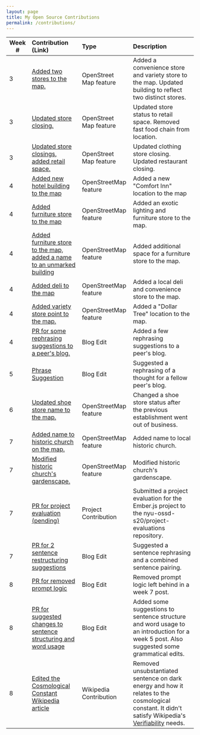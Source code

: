 ```yaml
---
layout: page
title: My Open Source Contributions
permalink: /contributions/
---
```


<!--
The first column, Contribution, must be a hyperlink to the actual contribution,
such as the Wikipedia edit or pull request, etc., with a suitable name.
Type of the contribution should be "Wikipedia edit", "OpenStreet Map feature",
"Project Documentation", "Project Code", "Blog Edit", etc.

The Description should include a brief summary of what you did.

Replace the first row below with your contribution and add new ones below it
following the same syntax.

-->





| Week #       | Contribution (Link)  | Type  | Description |
|---|:---|:---|:---|
| 3 | [Added two stores to the map.](https://www.openstreetmap.org/changeset/81029285#map=19/40.69291/-73.80902)    | OpenStreet Map feature |  Added a convenience store and variety store to the map. Updated building to reflect two distinct stores. |
| 3 | [Updated store closing.](https://www.openstreetmap.org/changeset/81029469#map=19/40.70122/-73.80756)    | OpenStreet Map feature | Updated store status to retail space. Removed fast food chain from location. |
| 3 | [Updated store closings, added retail space.](https://www.openstreetmap.org/changeset/81029588#map=19/40.70581/-73.79338) | OpenStreet Map feature | Updated clothing store closing. Updated restaurant closing. |
| 4 | [Added new hotel building to the map](https://www.openstreetmap.org/changeset/81367706) | OpenStreetMap feature | Added a new "Comfort Inn" location to the map |
| 4 | [Added furniture store to the map](https://www.openstreetmap.org/changeset/81367792) | OpenStreetMap feature | Added an exotic lighting and furniture store to the map. |
| 4 | [Added furniture store to the map, added a name to an unmarked building](https://www.openstreetmap.org/changeset/81367814) | OpenStreetMap feature | Added additional space for a furniture store to the map. |
| 4 | [Added deli to the map](https://www.openstreetmap.org/changeset/81367919) | OpenStreetMap feature| Added a local deli and convenience store to the map. |
| 4 | [Added variety store point to the map.](https://www.openstreetmap.org/changeset/81367968) | OpenStreetMap feature | Added a "Dollar Tree" location to the map. |
| 4 | [PR for some rephrasing suggestions to a peer's blog.](https://github.com/hunter-college-ossd-spr-2020/MichelleLucero-weekly/pull/1) | Blog Edit | Added a few rephrasing suggestions to a peer's blog. |
| 5 | [Phrase Suggestion](https://github.com/hunter-college-ossd-spr-2020/gillybytes-weekly/pull/1) | Blog Edit | Suggested a rephrasing of a thought for a fellow peer's blog. |
| 6 | [Updated shoe store name to the map.](https://www.openstreetmap.org/changeset/81937781#map=19/40.70189/-73.80753) | OpenStreetMap feature | Changed a shoe store status after the previous establishment went out of business. |
| 7 | [Added name to historic church on the map.](https://www.openstreetmap.org/changeset/82230242) | OpenStreetMap feature | Added name to local historic church. |
| 7 | [Modified historic church's gardenscape.](https://www.openstreetmap.org/changeset/82230172#map=19/40.70379/-73.80111) | OpenStreetMap feature | Modified historic church's gardenscape. |
| 7 | [PR for project evaluation (pending)](https://github.com/nyu-ossd-s20/project-evaluation/pull/82) | Project Contribution | Submitted a project evaluation for the Ember.js project to the nyu-ossd-s20/project-evaluations repository. |
| 7 | [PR for 2 sentence restructuring suggestions](https://github.com/hunter-college-ossd-spr-2020/jaredwils-weekly/pull/3) | Blog Edit | Suggested a sentence rephrasing and a combined sentence pairing. |
| 8 | [PR for removed prompt logic](https://github.com/hunter-college-ossd-spr-2020/wongjessica-weekly/pull/2) | Blog Edit | Removed prompt logic left behind in a week 7 post. |
| 8 | [PR for suggested changes to sentence structuring and word usage](https://github.com/hunter-college-ossd-spr-2020/Ks5810-weekly/pull/7) | Blog Edit | Added some suggestions to sentence structure and word usage to an introduction for a week 5 post. Also suggested some grammatical edits. |
| 8 | [Edited the Cosmological Constant Wikipedia article](https://en.wikipedia.org/w/index.php?title=Cosmological_constant&oldid=946877512) | Wikipedia Contribution | Removed unsubstantiated sentence on dark energy and how it relates to the cosmological constant. It didn't satisfy Wikipedia's [Verifiability](https://en.wikipedia.org/wiki/Wikipedia:Verifiability) needs. |